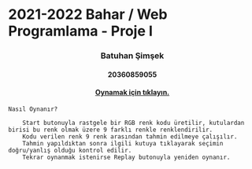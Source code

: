 # 2021-2022 Bahar  / Web Programlama - Proje I

<h3 align="center" color="Darkblue">Batuhan Şimşek</h3>
<h4 align="center" color="Darkblue">20360859055</h4>

<h4 align="center" ><a href="http://colorguessgame.eu5.org" >Oynamak için tıklayın.</a></h6>

    Nasıl Oynanır?

        Start butonuyla rastgele bir RGB renk kodu üretilir, kutulardan birisi bu renk olmak üzere 9 farklı renkle renklendirilir.
        Kodu verilen renk 9 renk arasından tahmin edilmeye çalışılır.
        Tahmin yapıldıktan sonra ilgili kutuya tıklayarak seçimin doğru/yanlış olduğu kontrol edilir.
        Tekrar oynanmak istenirse Replay butonuyla yeniden oynanır. 
      
  
  


